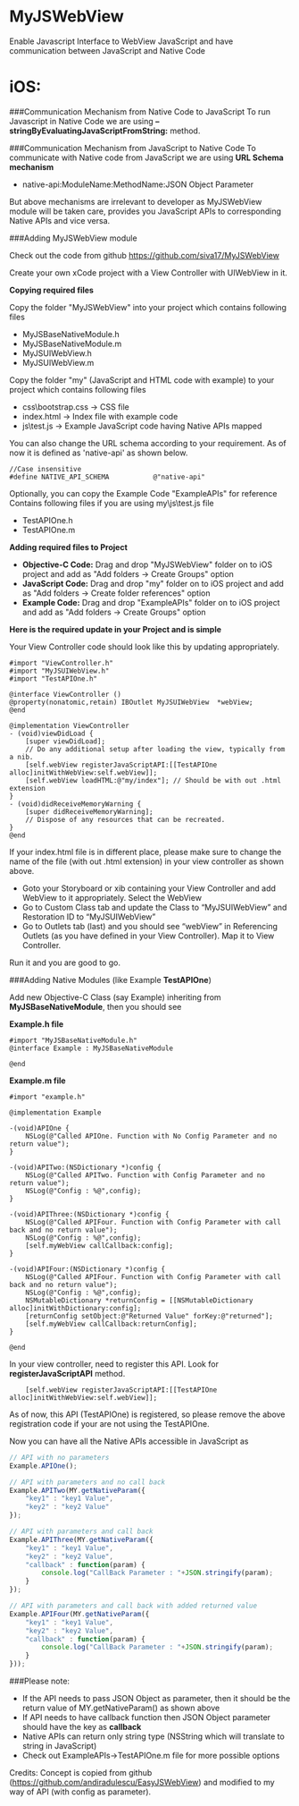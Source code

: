 MyJSWebView
===========

Enable Javascript Interface to WebView JavaScript and have communication between JavaScript and Native Code

iOS:
====

###Communication Mechanism from Native Code to JavaScript
To run Javascript in Native Code we are using **– stringByEvaluatingJavaScriptFromString:** method.

###Communication Mechanism from JavaScript to Native Code
To communicate with Native code from JavaScript we are using **URL Schema mechanism**
* native-api:ModuleName:MethodName:JSON Object Parameter

But above mechanisms are irrelevant to developer as MyJSWebView module will be taken care, provides you JavaScript APIs to corresponding Native APIs and vice versa.

###Adding MyJSWebView module

Check out the code from github https://github.com/siva17/MyJSWebView

Create your own xCode project with a View Controller with UIWebView in it.

**Copying required files**

Copy the folder "MyJSWebView" into your project which contains following files
* MyJSBaseNativeModule.h
* MyJSBaseNativeModule.m
* MyJSUIWebView.h
* MyJSUIWebView.m

Copy the folder "my" (JavaScript and HTML code with example) to your project which contains following files
* css\bootstrap.css	-> CSS file
* index.html		-> Index file with example code
* js\test.js		-> Example JavaScript code having Native APIs mapped 

You can also change the URL schema according to your requirement. As of now it is defined as 'native-api' as shown below.

```obj-c
//Case insensitive
#define NATIVE_API_SCHEMA           @"native-api"
```

Optionally, you can copy the Example Code "ExampleAPIs" for reference Contains following files if you are using my\js\test.js file
* TestAPIOne.h
* TestAPIOne.m

**Adding required files to Project**

* **Objective-C Code:** Drag and drop "MyJSWebView" folder on to iOS project and add as "Add folders -> Create Groups" option
* **JavaScript Code:** Drag and drop "my" folder on to iOS project and add as "Add folders -> Create folder references" option
* **Example Code:** Drag and drop "ExampleAPIs" folder on to iOS project and add as "Add folders -> Create Groups" option

**Here is the required update in your Project and is simple**

Your View Controller code should look like this by updating appropriately.

```obj-c
#import "ViewController.h"
#import "MyJSUIWebView.h"
#import "TestAPIOne.h"

@interface ViewController ()
@property(nonatomic,retain) IBOutlet MyJSUIWebView	*webView;
@end

@implementation ViewController
- (void)viewDidLoad {
	[super viewDidLoad];
	// Do any additional setup after loading the view, typically from a nib.
    [self.webView registerJavaScriptAPI:[[TestAPIOne alloc]initWithWebView:self.webView]];
    [self.webView loadHTML:@"my/index"]; // Should be with out .html extension
}
- (void)didReceiveMemoryWarning {
	[super didReceiveMemoryWarning];
	// Dispose of any resources that can be recreated.
}
@end
```

If your index.html file is in different place, please make sure to change the name of the file (with out .html extension) in your view controller as shown above.

* Goto your Storyboard or xib containing your View Controller and add WebView to it appropriately. Select the WebView 
* Go to Custom Class tab and update the Class to “MyJSUIWebView” and Restoration ID to “MyJSUIWebView”
* Go to Outlets tab (last) and you should see “webView” in Referencing Outlets (as you have defined in your View Controller). Map it to View Controller.

Run it and you are good to go.

###Adding Native Modules (like Example **TestAPIOne**)

Add new Objective-C Class (say Example) inheriting from **MyJSBaseNativeModule**, then you should see

**Example.h file**
```obj-c
#import "MyJSBaseNativeModule.h"
@interface Example : MyJSBaseNativeModule

@end
```

**Example.m file**
```obj-c
#import "example.h"

@implementation Example

-(void)APIOne {
    NSLog(@"Called APIOne. Function with No Config Parameter and no return value");
}

-(void)APITwo:(NSDictionary *)config {
    NSLog(@"Called APITwo. Function with Config Parameter and no return value");
    NSLog(@"Config : %@",config);
}

-(void)APIThree:(NSDictionary *)config {
    NSLog(@"Called APIFour. Function with Config Parameter with call back and no return value");
    NSLog(@"Config : %@",config);
    [self.myWebView callCallback:config];
}

-(void)APIFour:(NSDictionary *)config {
	NSLog(@"Called APIFour. Function with Config Parameter with call back and no return value");
	NSLog(@"Config : %@",config);
    NSMutableDictionary *returnConfig = [[NSMutableDictionary alloc]initWithDictionary:config];
    [returnConfig setObject:@"Returned Value" forKey:@"returned"];
    [self.myWebView callCallback:returnConfig];
}

@end
```

In your view controller, need to register this API. Look for **registerJavaScriptAPI** method. 
```obj-c
    [self.webView registerJavaScriptAPI:[[TestAPIOne alloc]initWithWebView:self.webView]];
```

As of now, this API (TestAPIOne) is registered, so please remove the above registration code if your are not using the TestAPIOne.

Now you can have all the Native APIs accessible in JavaScript as
```js
// API with no parameters
Example.APIOne();

// API with parameters and no call back
Example.APITwo(MY.getNativeParam({
	"key1" : "key1 Value",
	"key2" : "key2 Value"
});

// API with parameters and call back
Example.APIThree(MY.getNativeParam({
    "key1" : "key1 Value",
	"key2" : "key2 Value",
    "callback" : function(param) {
        console.log("CallBack Parameter : "+JSON.stringify(param);
    }
});

// API with parameters and call back with added returned value
Example.APIFour(MY.getNativeParam({
    "key1" : "key1 Value",
    "key2" : "key2 Value",
    "callback" : function(param) {
        console.log("CallBack Parameter : "+JSON.stringify(param);
    }
}));
```

###Please note:
* If the API needs to pass JSON Object as parameter, then it should be the return value of MY.getNativeParam() as shown above
* If API needs to have callback function then JSON Object parameter should have the key as **callback**
* Native APIs can return only string type (NSString which will translate to string in JavaScript)
* Check out ExampleAPIs->TestAPIOne.m file for more possible options



Credits: Concept is copied from github (https://github.com/andiradulescu/EasyJSWebView) and modified to my way of API (with config as parameter).

